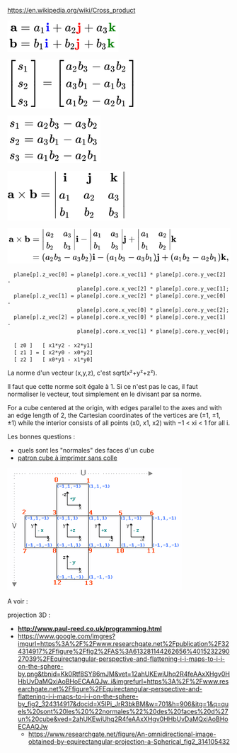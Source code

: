 https://en.wikipedia.org/wiki/Cross_product

![e5ad29d4adafcc47113976d135d78caa2d357996.svg](e5ad29d4adafcc47113976d135d78caa2d357996.svg)

![3242bd71d63c393d02302c7dbe517cd0ec352d31.svg](3242bd71d63c393d02302c7dbe517cd0ec352d31.svg)

![a0c79cd59b6ab27335f59769cf3f388b471199de.svg](a0c79cd59b6ab27335f59769cf3f388b471199de.svg)

![56d3b53ee625b0cb9f9d9773a196d681796d9ba3.svg](56d3b53ee625b0cb9f9d9773a196d681796d9ba3.svg)

![cb09ebf107d09964f8fe4090c9840c26fbc60ed9.svg](cb09ebf107d09964f8fe4090c9840c26fbc60ed9.svg)


      plane[p].z_vec[0] = plane[p].core.x_vec[1] * plane[p].core.y_vec[2] -
                          plane[p].core.x_vec[2] * plane[p].core.y_vec[1];
      plane[p].z_vec[1] = plane[p].core.x_vec[2] * plane[p].core.y_vec[0] -
                          plane[p].core.x_vec[0] * plane[p].core.y_vec[2];
      plane[p].z_vec[2] = plane[p].core.x_vec[0] * plane[p].core.y_vec[1] -
                          plane[p].core.x_vec[1] * plane[p].core.y_vec[0];

      [ z0 ]   [ x1*y2 - x2*y1]
      [ z1 ] = [ x2*y0 - x0*y2]
      [ z2 ]   [ x0*y1 - x1*y0]




La norme d'un vecteur (x,y,z), c'est sqrt(x²+y²+z²).

Il faut que cette norme soit égale à 1. Si ce n'est pas le cas, il faut normaliser le vecteur, tout simplement en le divisant par sa norme.


For a cube centered at the origin, with edges parallel to the axes and with an edge length of 2, the Cartesian coordinates 
of the vertices are (±1, ±1, ±1) while the interior consists of all points (x0, x1, x2) with −1 < xi < 1 for all i.


Les bonnes questions : 

- quels sont les "normales" des faces d'un cube
- [patron cube à imprimer sans colle](https://www.google.com/search?q=patron%20cube%20%C3%A0%20imprimer%20sans%20colle&tbm=isch&hl=fr&sa=X&ved=0CB4QtI8BKAFqFwoTCMC80Zjg94ADFQAAAAAdAAAAABAl&biw=1671&bih=1018)


![cubemap1.png](cubemap1.png)


A voir : 

projection 3D : 

- **http://www.paul-reed.co.uk/programming.html**
- https://www.google.com/imgres?imgurl=https%3A%2F%2Fwww.researchgate.net%2Fpublication%2F324314917%2Ffigure%2Ffig2%2FAS%3A613281144262656%401523229027039%2FEquirectangular-perspective-and-flattening-i-i-maps-to-i-i-on-the-sphere-by.png&tbnid=Kk0Rtf8SY86mJM&vet=12ahUKEwiUhq2R4feAAxXHgv0HHbUvDaMQxiAoBHoECAAQJw..i&imgrefurl=https%3A%2F%2Fwww.researchgate.net%2Ffigure%2FEquirectangular-perspective-and-flattening-i-i-maps-to-i-i-on-the-sphere-by_fig2_324314917&docid=X5IPi_JrR3bkBM&w=701&h=906&itg=1&q=quels%20sont%20les%20%22normales%22%20des%20faces%20d%27un%20cube&ved=2ahUKEwiUhq2R4feAAxXHgv0HHbUvDaMQxiAoBHoECAAQJw
  - https://www.researchgate.net/figure/An-omnidirectional-image-obtained-by-equirectangular-projection-a-Spherical_fig2_314105432
